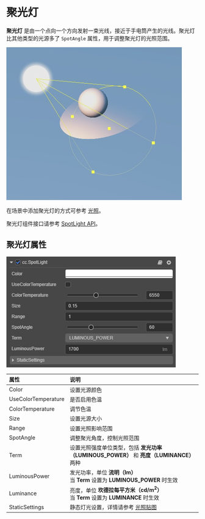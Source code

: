 # 聚光灯

**聚光灯** 是由一个点向一个方向发射一束光线，接近于手电筒产生的光线。聚光灯比其他类型的光源多了 `SpotAngle` 属性，用于调整聚光灯的光照范围。

![spotlight](spotlight/spot-light.jpg)

在场景中添加聚光灯的方式可参考 [光照](../light.md)。

聚光灯组件接口请参考 [SpotLight API](__APIDOC__/zh/classes/component_light.spotlight.html)。

## 聚光灯属性

![image](spotlight/spot-light-prop.png)

| 属性 | 说明 |
| :------ | :--- |
| Color | 设置光源颜色 |
| UseColorTemperature | 是否启用色温 |
| ColorTemperature | 调节色温 |
| Size | 设置光源大小 |
| Range | 设置光照影响范围 |
| SpotAngle | 调整聚光角度，控制光照范围 |
| Term | 设置光照强度单位类型，包括 **发光功率（LUMINOUS_POWER）** 和 **亮度（LUMINANCE）** 两种  |
| LuminousPower | 发光功率，单位 **流明（lm）**<br>当 **Term** 设置为 **LUMINOUS_POWER** 时生效  |
| Luminance | 亮度，单位 **坎德拉每平方米（cd/m<sup>2</sup>）**<br>当 **Term** 设置为 **LUMINANCE** 时生效 |
| StaticSettings | 静态灯光设置，详情请参考 [光照贴图](./lightmap.md) |
